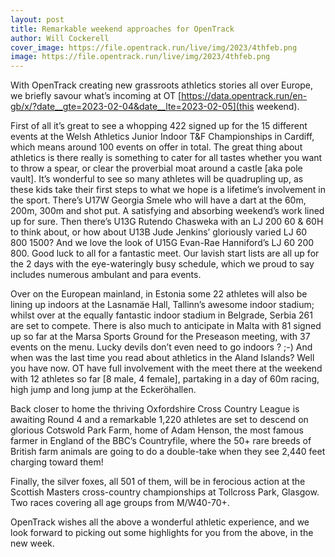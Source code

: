 ```yaml
---
layout: post
title: Remarkable weekend approaches for OpenTrack
author: Will Cockerell
cover_image: https://file.opentrack.run/live/img/2023/4thfeb.png
image: https://file.opentrack.run/live/img/2023/4thfeb.png
---
```


With OpenTrack creating new grassroots athletics stories all over Europe, we briefly savour what’s incoming at OT [https://data.opentrack.run/en-gb/x/?date__gte=2023-02-04&date__lte=2023-02-05](this weekend).

First of all it’s great to see a whopping 422 signed up for the 15 different events at the Welsh Athletics Junior Indoor T&F Championships in Cardiff, which means around 100 events on offer in total.  The great thing about athletics is there really is something to cater for all tastes whether you want to throw a spear, or clear the proverbial moat around a castle [aka pole vault]. It’s wonderful to see so many athletes will be quadrupling up, as these kids take their first steps to what we hope is a lifetime’s involvement in the sport.  There’s U17W Georgia Smele who will have a dart at the 60m, 200m, 300m and shot put.  A satisfying and absorbing weekend’s work lined up for sure.  Then there’s U13G Rutendo Chasweka with an LJ 200 60 & 60H to think about, or how about U13B Jude Jenkins’ gloriously varied LJ 60 800 1500?  And we love the look of U15G Evan-Rae Hanniford’s LJ 60 200 800.  Good luck to all for a fantastic meet.  Our lavish start lists are all up for the 2 days with the eye-wateringly busy schedule, which we proud to say includes numerous ambulant and para events.

Over on the European mainland, in Estonia some 22 athletes will also be lining up indoors at the Lasnamäe Hall, Tallinn’s awesome indoor stadium; whilst over at the equally fantastic indoor stadium in Belgrade, Serbia 261 are set to compete.  There is also much to anticipate in Malta with 81 signed up so far at the Marsa Sports Ground for the Preseason meeting, with 37 events on the menu.  Lucky devils don’t even need to go indoors ? ;-)
And when was the last time you read about athletics in the Aland Islands?  Well you have now.  OT have full involvement with the meet there at the weekend with 12 athletes so far [8 male, 4 female], partaking in a day of 60m racing, high jump and long jump at the Eckeröhallen.

Back closer to home the thriving Oxfordshire Cross Country League is awaiting Round 4 and a remarkable 1,220 athletes are set to descend on glorious Cotswold Park Farm, home of Adam Henson, the most famous farmer in England of the BBC’s Countryfile, where the 50+ rare breeds of British farm animals are going to do a double-take when they see 2,440 feet charging toward them!

Finally, the silver foxes, all 501 of them, will be in ferocious action at the Scottish Masters cross-country championships at Tollcross Park, Glasgow.  Two races covering all age groups from M/W40-70+.

OpenTrack wishes all the above a wonderful athletic experience, and we look forward to picking out some highlights for you from the above, in the new week.


